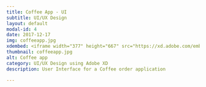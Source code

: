 ```yaml
---
title: Coffee App - UI
subtitle: UI/UX Design
layout: default
modal-id: 4
date: 2017-12-17
img: coffeeapp.jpg
xdembed: <iframe width="377" height="667" src="https://xd.adobe.com/embed/73a7d96c-00b1-4970-a006-ff5bf4f570c0?fullscreen&hints=on" frameborder="0" allowfullscreen></iframe>
thumbnail: coffeeapp.jpg
alt: Coffee app
category: UI/UX Design using Adobe XD
description: User Interface for a Coffee order application

---
```

